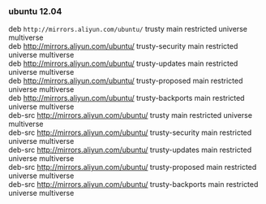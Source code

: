 ### ubuntu 12.04

deb `http://mirrors.aliyun.com/ubuntu/` trusty main restricted universe multiverse  
deb http://mirrors.aliyun.com/ubuntu/ trusty-security main restricted universe multiverse  
deb http://mirrors.aliyun.com/ubuntu/ trusty-updates main restricted universe multiverse  
deb http://mirrors.aliyun.com/ubuntu/ trusty-proposed main restricted universe multiverse  
deb http://mirrors.aliyun.com/ubuntu/ trusty-backports main restricted universe multiverse  
deb-src http://mirrors.aliyun.com/ubuntu/ trusty main restricted universe multiverse  
deb-src http://mirrors.aliyun.com/ubuntu/ trusty-security main restricted universe multiverse  
deb-src http://mirrors.aliyun.com/ubuntu/ trusty-updates main restricted universe multiverse  
deb-src http://mirrors.aliyun.com/ubuntu/ trusty-proposed main restricted universe multiverse  
deb-src http://mirrors.aliyun.com/ubuntu/ trusty-backports main restricted universe multiverse  